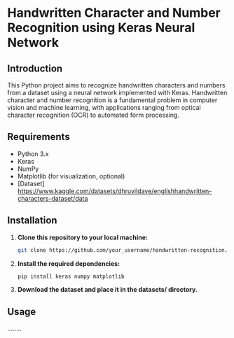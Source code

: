 # Handwritten Character and Number Recognition using Keras Neural Network

## Introduction
This Python project aims to recognize handwritten characters and numbers from a dataset using a neural network implemented with Keras. Handwritten character and number recognition is a fundamental problem in computer vision and machine learning, with applications ranging from optical character recognition (OCR) to automated form processing.

## Requirements
- Python 3.x
- Keras
- NumPy
- Matplotlib (for visualization, optional)
- [Dataset] https://www.kaggle.com/datasets/dhruvildave/englishhandwritten-characters-dataset/data

## Installation
1. **Clone this repository to your local machine:**  
    ```bash
    git clone https://github.com/your_username/handwritten-recognition.git
    ```

2. **Install the required dependencies:**
    ```bash
    pip install keras numpy matplotlib
    ```
3. **Download the dataset and place it in the datasets/ directory.**

## Usage

........